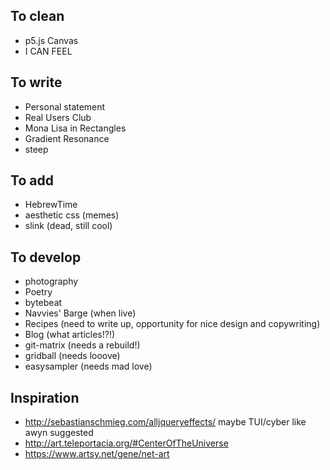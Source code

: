 ## To clean

* p5.js Canvas
* I CAN FEEL



## To write

* Personal statement 
* Real Users Club
* Mona Lisa in Rectangles
* Gradient Resonance
* steep



## To add

* HebrewTime
* aesthetic css (memes)
* slink (dead, still cool)



## To develop

* photography
* Poetry
* bytebeat
* Navvies' Barge (when live)
* Recipes (need to write up, opportunity for nice design and copywriting)
* Blog (what articles!?!)
* git-matrix (needs a rebuild!)
* gridball (needs looove)
* easysampler (needs mad love)




## Inspiration

* http://sebastianschmieg.com/alljqueryeffects/
   maybe TUI/cyber like awyn suggested
* http://art.teleportacia.org/#CenterOfTheUniverse
* https://www.artsy.net/gene/net-art
